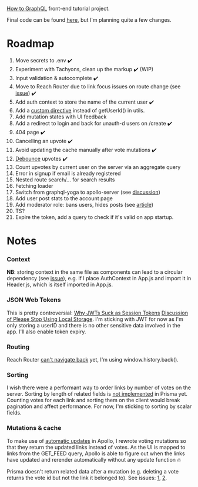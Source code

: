 [How to GraphQL](https://www.howtographql.com/react-apollo/) front-end tutorial project.

Final code can be found [here](https://github.com/howtographql/react-apollo), but I'm planning quite a few changes.

# Roadmap

1. Move secrets to .env ✔️
2. Experiment with Tachyons, clean up the markup ✔️ (WIP)
3. Input validation & autocomplete ✔️
4. Move to Reach Router due to link focus issues on route change (see [issue](https://github.com/ReactTraining/react-router/issues/5210)) ✔️
5. Add auth context to store the name of the current user ✔️
6. Add a [custom directive](https://codeburst.io/use-custom-directives-to-protect-your-graphql-apis-a78cbbe17355) instead of getUserId() in utils.
7. Add mutation states with UI feedback
8. Add a redirect to login and back for unauth-d users on /create ✔️
9. 404 page ✔️
10. Cancelling an upvote ✔️
11. Avoid updating the cache manually after vote mutations ✔️
12. [Debounce](https://www.npmjs.com/package/apollo-link-debounce) upvotes ✔️
13. Count upvotes by current user on the server via an aggregate query
14. Error in signup if email is already registered
15. Nested route search/... for search results
16. Fetching loader
17. Switch from graphql-yoga to apollo-server (see [discussion](https://github.com/prisma/graphql-yoga/issues/449))
18. Add user post stats to the account page
19. Add moderator role: bans users, hides posts (see [article](https://blog.apollographql.com/authorization-in-graphql-452b1c402a9))
20. TS?
21. Expire the token, add a query to check if it's valid on app startup.

# Notes

### Context

**NB**: storing context in the same file as components can lead to a circular dependency (see [issue](https://github.com/facebook/react/issues/13969)), e.g. if I place AuthContext in App.js and import it in Header.js, which is itself imported in App.js.

### JSON Web Tokens

This is pretty controversial:
[Why JWTs Suck as Session Tokens](https://developer.okta.com/blog/2017/08/17/why-jwts-suck-as-session-tokens)
[Discussion of Please Stop Using Local Storage](https://dev.to/rdegges/please-stop-using-local-storage-1i04/comments). I'm sticking with JWT for now as I'm only storing a userID and there is no other sensitive data involved in the app. I'll also enable token expiry.

### Routing

Reach Router [can't navigate back](https://github.com/reach/router/issues/44) yet, I'm using window.history.back().

### Sorting

I wish there were a performant way to order links by number of votes on the server. Sorting by length of related fields is [not implemented](https://stackoverflow.com/questions/53625619/query-to-get-data-ordered-by-the-number-of-items-in-a-relation) in Prisma yet. Counting votes for each link and sorting them on the client would break pagination and affect performance. For now, I'm sticking to sorting by scalar fields.

### Mutations & cache

To make use of [automatic updates](https://www.apollographql.com/docs/react/advanced/caching.html#automatic-updates) in Apollo, I rewrote voting mutations so that they return the updated links instead of votes. As the UI is mapped to links from the GET_FEED query, Apollo is able to figure out when the links have updated and rerender automatically without any update function 🔥

Prisma doesn't return related data after a mutation (e.g. deleting a vote returns the vote id but not the link it belonged to). See issues: [1](https://github.com/prisma/graphcool-framework/issues/519), [2](https://github.com/prisma/prisma/issues/2347).

